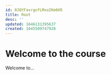 ```yaml
---
id: 0JQYFavrgofLMxoIKm6H5
title: Root
desc: ''
updated: 1646131395637
created: 1645509747928
---
```

# Welcome to the course

Welcome to...
